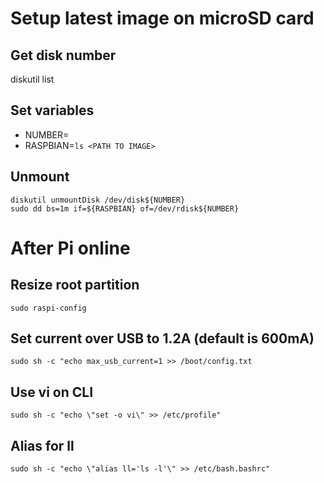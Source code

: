 # Setup latest image on microSD card
## Get disk number
diskutil list

## Set variables
* NUMBER=<disk number>
* RASPBIAN=`ls <PATH TO IMAGE>`

## Unmount
```
diskutil unmountDisk /dev/disk${NUMBER}
sudo dd bs=1m if=${RASPBIAN} of=/dev/rdisk${NUMBER}
```

# After Pi online
## Resize root partition
`sudo raspi-config`

## Set current over USB to 1.2A (default is 600mA)
`sudo sh -c "echo max_usb_current=1 >> /boot/config.txt`

## Use vi on CLI
`sudo sh -c "echo \"set -o vi\" >> /etc/profile"`

## Alias for ll
`sudo sh -c "echo \"alias ll='ls -l'\" >> /etc/bash.bashrc"`
